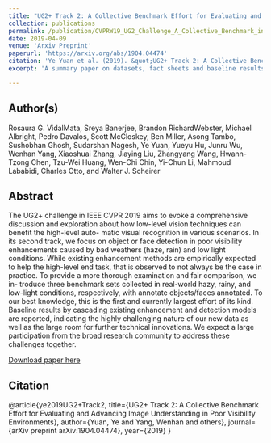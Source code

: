 ```yaml
---
title: "UG2+ Track 2: A Collective Benchmark Effort for Evaluating and Advancing Image Understanding in Poor Visibility Environments"
collection: publications
permalink: /publication/CVPRW19_UG2_Challenge_A_Collective_Benchmark_in_Poor_Visibility_Environments
date: 2019-04-09
venue: 'Arxiv Preprint'
paperurl: 'https://arxiv.org/abs/1904.04474'
citation: 'Ye Yuan et al. (2019). &quot;UG2+ Track 2: A Collective Benchmark Effort for Evaluating and Advancing Image Understanding in Poor Visibility Environments&quot; <i>Arxiv Preprint</i>. 1904.04474.'
excerpt: 'A summary paper on datasets, fact sheets and baseline results in UG2+ Challenge (Track 2). More materials are provided in [http://www.ug2challenge.org](http://www.ug2challenge.org).'

---
```

## Author(s)
Rosaura G. VidalMata, Sreya Banerjee, Brandon RichardWebster, Michael Albright, Pedro Davalos,
Scott McCloskey, Ben Miller, Asong Tambo, Sushobhan Ghosh, Sudarshan Nagesh, Ye Yuan, Yueyu Hu,
Junru Wu, Wenhan Yang, Xiaoshuai Zhang, Jiaying Liu, Zhangyang Wang, Hwann-Tzong Chen,
Tzu-Wei Huang, Wen-Chi Chin, Yi-Chun Li, Mahmoud Lababidi, Charles Otto, and Walter J. Scheirer

## Abstract
The UG2+ challenge in IEEE CVPR 2019 aims to evoke a comprehensive discussion and exploration about how low-level vision techniques can benefit the high-level auto- matic visual recognition in various scenarios. In its second track, we focus on object or face detection in poor visibility enhancements caused by bad weathers (haze, rain) and low light conditions. While existing enhancement methods are empirically expected to help the high-level end task, that is observed to not always be the case in practice. To provide a more thorough examination and fair comparison, we in- troduce three benchmark sets collected in real-world hazy, rainy, and low-light conditions, respectively, with annotate objects/faces annotated. To our best knowledge, this is the first and currently largest effort of its kind. Baseline results by cascading existing enhancement and detection models are reported, indicating the highly challenging nature of our new data as well as the large room for further technical innovations. We expect a large participation from the broad research community to address these challenges together.

[Download paper here](https://arxiv.org/pdf/1904.04474.pdf)

## Citation
@article{ye2019UG2+Track2,
  title={UG2+ Track 2: A Collective Benchmark Effort for Evaluating and Advancing Image Understanding in Poor Visibility Environments},
  author={Yuan, Ye and Yang, Wenhan and others},
  journal={arXiv preprint arXiv:1904.04474},
  year={2019}
}